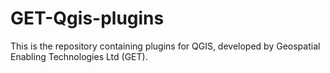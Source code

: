 GET-Qgis-plugins
================

This is the repository containing plugins for QGIS, developed by Geospatial Enabling Technologies Ltd (GET).

